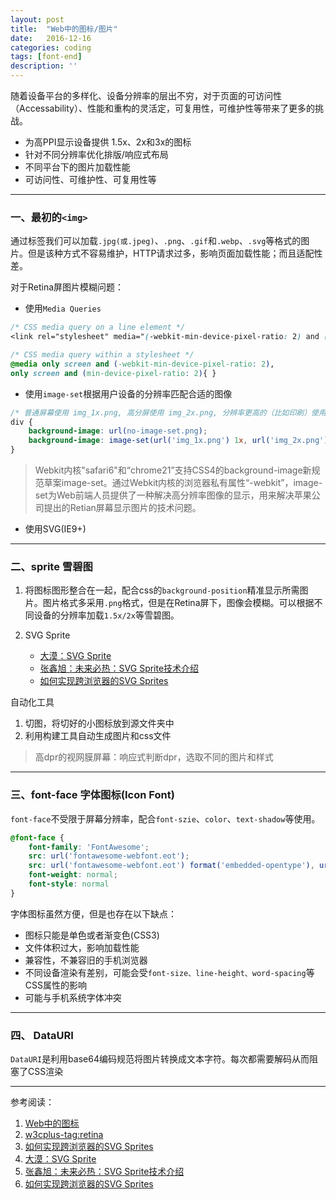 ```yaml
---
layout: post
title:  "Web中的图标/图片"
date:   2016-12-16
categories: coding
tags: [font-end]
description: ''
---
```


随着设备平台的多样化、设备分辨率的层出不穷，对于页面的可访问性（Accessability）、性能和重构的灵活定，可复用性，可维护性等带来了更多的挑战。

- 为高PPI显示设备提供 1.5x、2x和3x的图标
- 针对不同分辨率优化排版/响应式布局
- 不同平台下的图片加载性能
- 可访问性、可维护性、可复用性等

------

### 一、最初的`<img>`

通过<img>标签我们可以加载`.jpg(或.jpeg)`、`.png`、`.gif`和`.webp`、`.svg`等格式的图片。但是该种方式不容易维护，HTTP请求过多，影响页面加载性能；而且适配性差。

对于Retina屏图片模糊问题：

- 使用`Media Queries`

```css 
/* CSS media query on a line element */
<link rel="stylesheet" media="(-webkit-min-device-pixel-ratio: 2) and (min-device-pixel-ratio: 2)" href="example.css" />

/* CSS media query within a stylesheet */
@media only screen and (-webkit-min-device-pixel-ratio: 2), 
only screen and (min-device-pixel-ratio: 2){ }
```

- 使用`image-set`根据用户设备的分辨率匹配合适的图像

``` css 
/* 普通屏幕使用 img_1x.png, 高分屏使用 img_2x.png, 分辨率更高的（比如印刷）使用 img_print.png */
div {
    background-image: url(no-image-set.png);
    background-image: image-set(url('img_1x.png') 1x, url('img_2x.png') 2x, url('img_print.png') 600dpi);
}
```

> Webkit内核"safari6"和“chrome21”支持CSS4的background-image新规范草案image-set。通过Webkit内核的浏览器私有属性“-webkit”，image-set为Web前端人员提供了一种解决高分辨率图像的显示，用来解决苹果公司提出的Retian屏幕显示图片的技术问题。

- 使用SVG(IE9+)

------

### 二、sprite 雪碧图

1. 将图标图形整合在一起，配合css的`background-position`精准显示所需图片。图片格式多采用`.png`格式，但是在Retina屏下，图像会模糊。可以根据不同设备的分辨率加载`1.5x/2x`等雪碧图。

2. SVG Sprite
    - [大漠：SVG Sprite](http://www.w3cplus.com/svg/create-svg-sprite-sheet.html)
    - [张鑫旭：未来必热：SVG Sprite技术介绍](http://www.zhangxinxu.com/wordpress/2014/07/introduce-svg-sprite-technology/)
    - [如何实现跨浏览器的SVG Sprites](http://www.w3cplus.com/html5/how-to-implement-cross-browser-svg-sprites.html)

自动化工具

1. 切图，将切好的小图标放到源文件夹中
2. 利用构建工具自动生成图片和css文件

> 高dpr的视网膜屏幕：响应式判断dpr，选取不同的图片和样式

------

### 三、font-face 字体图标(Icon Font)

`font-face`不受限于屏幕分辨率，配合`font-szie`、`color`、`text-shadow`等使用。

``` css 
@font-face {
    font-family: 'FontAwesome';
    src: url('fontawesome-webfont.eot');
    src: url('fontawesome-webfont.eot') format('embedded-opentype'), url('fontawesome-webfont.woff') format('woff'), url('fontawesome-webfont.ttf') format('truetype');
    font-weight: normal;
    font-style: normal
}
```

字体图标虽然方便，但是也存在以下缺点：

- 图标只能是单色或者渐变色(CSS3)
- 文件体积过大，影响加载性能
- 兼容性，不兼容旧的手机浏览器
- 不同设备渲染有差别，可能会受`font-size、line-height、word-spacing`等CSS属性的影响
- 可能与手机系统字体冲突

------

### 四、 DataURI

`DataURI`是利用base64编码规范将图片转换成文本字符。每次都需要解码从而阻塞了CSS渲染

------

参考阅读：

 1. [Web中的图标](https://github.com/amfe/article/issues/2)
 2. [w3cplus-tag:retina](http://www.w3cplus.com/blog/tags/286.html)
 3. [如何实现跨浏览器的SVG Sprites](http://www.w3cplus.com/blog/tags/40.html)
 4. [大漠：SVG Sprite](http://www.w3cplus.com/svg/create-svg-sprite-sheet.html)
 5. [张鑫旭：未来必热：SVG Sprite技术介绍](http://www.zhangxinxu.com/wordpress/2014/07/introduce-svg-sprite-technology/)
 6. [如何实现跨浏览器的SVG Sprites](http://www.w3cplus.com/html5/how-to-implement-cross-browser-svg-sprites.html)

